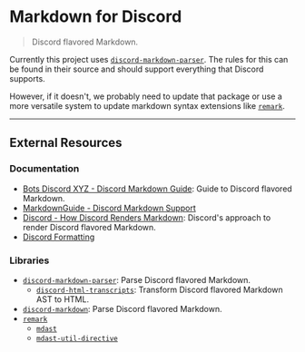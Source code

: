 # Markdown for Discord

> Discord flavored Markdown.

Currently this project uses [`discord-markdown-parser`](https://github.com/ItzDerock/discord-markdown-parser).
The rules for this can be found in their source and should support everything that Discord supports.

However, if it doesn't, we probably need to update that package or use a more versatile system to update markdown
syntax extensions like [`remark`](https://github.com/remarkjs/remark).

---

## External Resources

### Documentation

- [Bots Discord XYZ - Discord Markdown Guide](https://bots.ondiscord.xyz/info/markdown): Guide to Discord flavored Markdown.
- [MarkdownGuide - Discord Markdown Support](https://www.markdownguide.org/tools/discord/)
- [Discord - How Discord Renders Markdown](https://discord.com/blog/how-discord-renders-rich-messages-on-the-android-app): Discord's approach to render Discord flavored Markdown.
- [Discord Formatting](https://c.r74n.com/discord/formatting)

### Libraries

- [`discord-markdown-parser`](https://github.com/ItzDerock/discord-markdown-parser): Parse Discord flavored Markdown.
  - [`discord-html-transcripts`](https://github.com/ItzDerock/discord-html-transcripts): Transform Discord flavored Markdown AST to HTML.
- [`discord-markdown`](https://github.com/brussell98/discord-markdown): Parse Discord flavored Markdown.
- [`remark`](https://github.com/remarkjs/remark)
  - [`mdast`](https://github.com/syntax-tree/mdast)
  - [`mdast-util-directive`](https://github.com/syntax-tree/mdast-util-directive)
